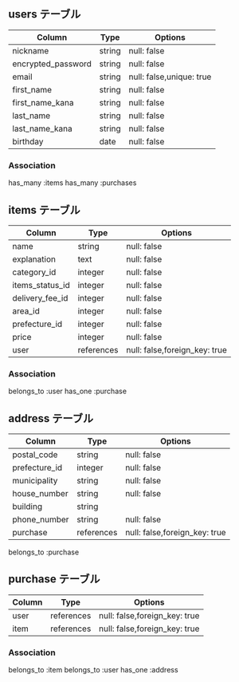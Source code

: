## users テーブル

| Column               | Type     | Options                  |
| ----------           | ------   | -----------              |
| nickname             | string   | null: false              |
| encrypted_password   | string   | null: false              |
| email                | string   | null: false,unique: true |
| first_name           | string   | null: false              |
| first_name_kana      | string   | null: false              |
| last_name            | string   | null: false              |
| last_name_kana       | string   | null: false              |
| birthday             | date     | null: false              |


### Association
has_many :items
has_many :purchases


## items テーブル

| Column           | Type         | Options                         |
| ------------     | ------       | -----------------------------   |
| name             | string       | null: false                     |
| explanation      | text         | null: false                     |
| category_id      | integer      | null: false                     |
| items_status_id  | integer      | null: false                     |
| delivery_fee_id  | integer      | null: false                     |
| area_id          | integer      | null: false                     |
| prefecture_id      | integer      | null: false                     |
| price            | integer      | null: false                     |
| user             | references   | null: false,foreign_key: true   |




### Association

belongs_to :user
has_one :purchase 




## address テーブル

| Column         | Type       | Options                         |
| ----------     | ------     | -----------                     |
| postal_code    | string     | null: false                     |
| prefecture_id  | integer    | null: false                     |
| municipality   | string     | null: false                     |
| house_number   | string     | null: false                     |
| building       | string     |                                 |
| phone_number   | string     | null: false                     |
| purchase       | references | null: false,foreign_key: true   |


belongs_to :purchase



## purchase テーブル



| Column     | Type       | Options                         |
| ---------- | ------     | -----------                     |
| user       | references | null: false,foreign_key: true   |
| item       | references | null: false,foreign_key: true   |



### Association


belongs_to :item 
belongs_to :user
has_one :address












